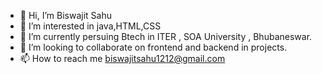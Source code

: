 - 👋 Hi, I’m Biswajit Sahu
- 👀 I’m interested in java,HTML,CSS
- 🌱 I’m currently persuing Btech in ITER , SOA University , Bhubaneswar.
- 💞️ I’m looking to collaborate on frontend and backend in projects.
- 📫 How to reach me biswajitsahu1212@gmail.com

<!---
biswajit1999sahu/biswajit1999sahu is a ✨ special ✨ repository because its `README.md` (this file) appears on your GitHub profile.
You can click the Preview link to take a look at your changes.
--->
